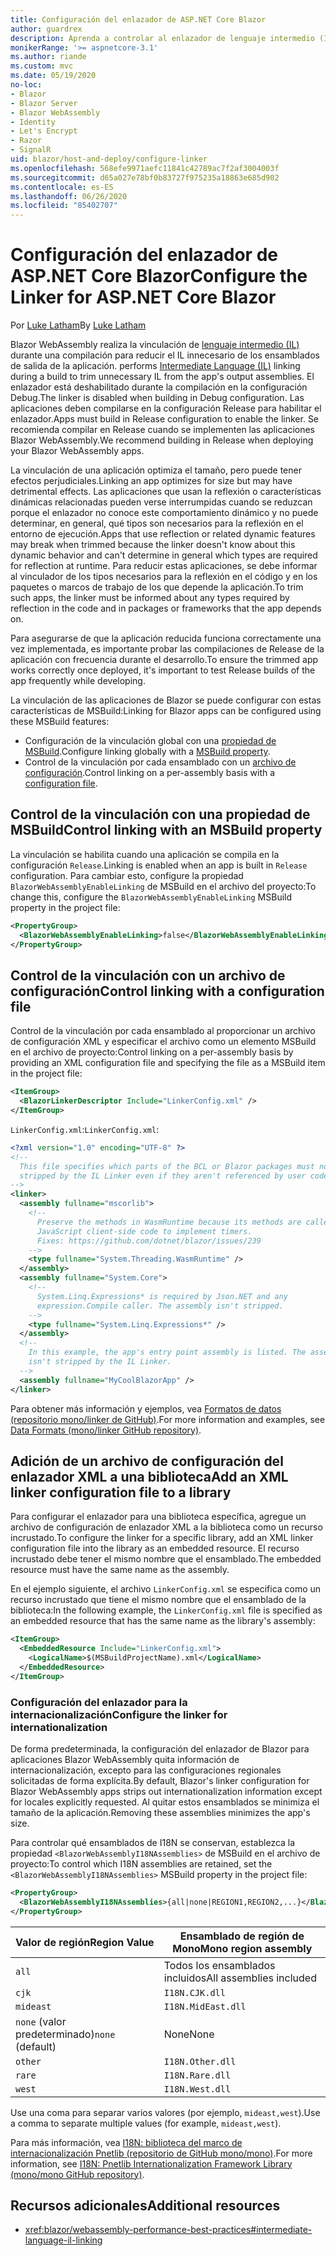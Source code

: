 ```yaml
---
title: Configuración del enlazador de ASP.NET Core Blazor
author: guardrex
description: Aprenda a controlar al enlazador de lenguaje intermedio (IL) al crear una aplicación Blazor.
monikerRange: '>= aspnetcore-3.1'
ms.author: riande
ms.custom: mvc
ms.date: 05/19/2020
no-loc:
- Blazor
- Blazor Server
- Blazor WebAssembly
- Identity
- Let's Encrypt
- Razor
- SignalR
uid: blazor/host-and-deploy/configure-linker
ms.openlocfilehash: 568efe9971aefc11841c42789ac7f2af3004003f
ms.sourcegitcommit: d65a027e78bf0b83727f975235a18863e685d902
ms.contentlocale: es-ES
ms.lasthandoff: 06/26/2020
ms.locfileid: "85402707"
---
```

# <a name="configure-the-linker-for-aspnet-core-blazor"></a><span data-ttu-id="26c4a-103">Configuración del enlazador de ASP.NET Core Blazor</span><span class="sxs-lookup"><span data-stu-id="26c4a-103">Configure the Linker for ASP.NET Core Blazor</span></span>

<span data-ttu-id="26c4a-104">Por [Luke Latham](https://github.com/guardrex)</span><span class="sxs-lookup"><span data-stu-id="26c4a-104">By [Luke Latham](https://github.com/guardrex)</span></span>

Blazor WebAssembly<span data-ttu-id="26c4a-105"> realiza la vinculación de [lenguaje intermedio (IL)](/dotnet/standard/managed-code#intermediate-language--execution) durante una compilación para reducir el IL innecesario de los ensamblados de salida de la aplicación.</span><span class="sxs-lookup"><span data-stu-id="26c4a-105"> performs [Intermediate Language (IL)](/dotnet/standard/managed-code#intermediate-language--execution) linking during a build to trim unnecessary IL from the app's output assemblies.</span></span> <span data-ttu-id="26c4a-106">El enlazador está deshabilitado durante la compilación en la configuración Debug.</span><span class="sxs-lookup"><span data-stu-id="26c4a-106">The linker is disabled when building in Debug configuration.</span></span> <span data-ttu-id="26c4a-107">Las aplicaciones deben compilarse en la configuración Release para habilitar el enlazador.</span><span class="sxs-lookup"><span data-stu-id="26c4a-107">Apps must build in Release configuration to enable the linker.</span></span> <span data-ttu-id="26c4a-108">Se recomienda compilar en Release cuando se implementen las aplicaciones Blazor WebAssembly.</span><span class="sxs-lookup"><span data-stu-id="26c4a-108">We recommend building in Release when deploying your Blazor WebAssembly apps.</span></span> 

<span data-ttu-id="26c4a-109">La vinculación de una aplicación optimiza el tamaño, pero puede tener efectos perjudiciales.</span><span class="sxs-lookup"><span data-stu-id="26c4a-109">Linking an app optimizes for size but may have detrimental effects.</span></span> <span data-ttu-id="26c4a-110">Las aplicaciones que usan la reflexión o características dinámicas relacionadas pueden verse interrumpidas cuando se reduzcan porque el enlazador no conoce este comportamiento dinámico y no puede determinar, en general, qué tipos son necesarios para la reflexión en el entorno de ejecución.</span><span class="sxs-lookup"><span data-stu-id="26c4a-110">Apps that use reflection or related dynamic features may break when trimmed because the linker doesn't know about this dynamic behavior and can't determine in general which types are required for reflection at runtime.</span></span> <span data-ttu-id="26c4a-111">Para reducir estas aplicaciones, se debe informar al vinculador de los tipos necesarios para la reflexión en el código y en los paquetes o marcos de trabajo de los que depende la aplicación.</span><span class="sxs-lookup"><span data-stu-id="26c4a-111">To trim such apps, the linker must be informed about any types required by reflection in the code and in packages or frameworks that the app depends on.</span></span> 

<span data-ttu-id="26c4a-112">Para asegurarse de que la aplicación reducida funciona correctamente una vez implementada, es importante probar las compilaciones de Release de la aplicación con frecuencia durante el desarrollo.</span><span class="sxs-lookup"><span data-stu-id="26c4a-112">To ensure the trimmed app works correctly once deployed, it's important to test Release builds of the app frequently while developing.</span></span>

<span data-ttu-id="26c4a-113">La vinculación de las aplicaciones de Blazor se puede configurar con estas características de MSBuild:</span><span class="sxs-lookup"><span data-stu-id="26c4a-113">Linking for Blazor apps can be configured using these MSBuild features:</span></span>

* <span data-ttu-id="26c4a-114">Configuración de la vinculación global con una [propiedad de MSBuild](#control-linking-with-an-msbuild-property).</span><span class="sxs-lookup"><span data-stu-id="26c4a-114">Configure linking globally with a [MSBuild property](#control-linking-with-an-msbuild-property).</span></span>
* <span data-ttu-id="26c4a-115">Control de la vinculación por cada ensamblado con un [archivo de configuración](#control-linking-with-a-configuration-file).</span><span class="sxs-lookup"><span data-stu-id="26c4a-115">Control linking on a per-assembly basis with a [configuration file](#control-linking-with-a-configuration-file).</span></span>

## <a name="control-linking-with-an-msbuild-property"></a><span data-ttu-id="26c4a-116">Control de la vinculación con una propiedad de MSBuild</span><span class="sxs-lookup"><span data-stu-id="26c4a-116">Control linking with an MSBuild property</span></span>

<span data-ttu-id="26c4a-117">La vinculación se habilita cuando una aplicación se compila en la configuración `Release`.</span><span class="sxs-lookup"><span data-stu-id="26c4a-117">Linking is enabled when an app is built in `Release` configuration.</span></span> <span data-ttu-id="26c4a-118">Para cambiar esto, configure la propiedad `BlazorWebAssemblyEnableLinking` de MSBuild en el archivo del proyecto:</span><span class="sxs-lookup"><span data-stu-id="26c4a-118">To change this, configure the `BlazorWebAssemblyEnableLinking` MSBuild property in the project file:</span></span>

```xml
<PropertyGroup>
  <BlazorWebAssemblyEnableLinking>false</BlazorWebAssemblyEnableLinking>
</PropertyGroup>
```

## <a name="control-linking-with-a-configuration-file"></a><span data-ttu-id="26c4a-119">Control de la vinculación con un archivo de configuración</span><span class="sxs-lookup"><span data-stu-id="26c4a-119">Control linking with a configuration file</span></span>

<span data-ttu-id="26c4a-120">Control de la vinculación por cada ensamblado al proporcionar un archivo de configuración XML y especificar el archivo como un elemento MSBuild en el archivo de proyecto:</span><span class="sxs-lookup"><span data-stu-id="26c4a-120">Control linking on a per-assembly basis by providing an XML configuration file and specifying the file as a MSBuild item in the project file:</span></span>

```xml
<ItemGroup>
  <BlazorLinkerDescriptor Include="LinkerConfig.xml" />
</ItemGroup>
```

<span data-ttu-id="26c4a-121">`LinkerConfig.xml`:</span><span class="sxs-lookup"><span data-stu-id="26c4a-121">`LinkerConfig.xml`:</span></span>

```xml
<?xml version="1.0" encoding="UTF-8" ?>
<!--
  This file specifies which parts of the BCL or Blazor packages must not be
  stripped by the IL Linker even if they aren't referenced by user code.
-->
<linker>
  <assembly fullname="mscorlib">
    <!--
      Preserve the methods in WasmRuntime because its methods are called by 
      JavaScript client-side code to implement timers.
      Fixes: https://github.com/dotnet/blazor/issues/239
    -->
    <type fullname="System.Threading.WasmRuntime" />
  </assembly>
  <assembly fullname="System.Core">
    <!--
      System.Linq.Expressions* is required by Json.NET and any 
      expression.Compile caller. The assembly isn't stripped.
    -->
    <type fullname="System.Linq.Expressions*" />
  </assembly>
  <!--
    In this example, the app's entry point assembly is listed. The assembly
    isn't stripped by the IL Linker.
  -->
  <assembly fullname="MyCoolBlazorApp" />
</linker>
```

<span data-ttu-id="26c4a-122">Para obtener más información y ejemplos, vea [Formatos de datos (repositorio mono/linker de GitHub)](https://github.com/mono/linker/blob/master/docs/data-formats.md).</span><span class="sxs-lookup"><span data-stu-id="26c4a-122">For more information and examples, see [Data Formats (mono/linker GitHub repository)](https://github.com/mono/linker/blob/master/docs/data-formats.md).</span></span>

## <a name="add-an-xml-linker-configuration-file-to-a-library"></a><span data-ttu-id="26c4a-123">Adición de un archivo de configuración del enlazador XML a una biblioteca</span><span class="sxs-lookup"><span data-stu-id="26c4a-123">Add an XML linker configuration file to a library</span></span>

<span data-ttu-id="26c4a-124">Para configurar el enlazador para una biblioteca específica, agregue un archivo de configuración de enlazador XML a la biblioteca como un recurso incrustado.</span><span class="sxs-lookup"><span data-stu-id="26c4a-124">To configure the linker for a specific library, add an XML linker configuration file into the library as an embedded resource.</span></span> <span data-ttu-id="26c4a-125">El recurso incrustado debe tener el mismo nombre que el ensamblado.</span><span class="sxs-lookup"><span data-stu-id="26c4a-125">The embedded resource must have the same name as the assembly.</span></span>

<span data-ttu-id="26c4a-126">En el ejemplo siguiente, el archivo `LinkerConfig.xml` se especifica como un recurso incrustado que tiene el mismo nombre que el ensamblado de la biblioteca:</span><span class="sxs-lookup"><span data-stu-id="26c4a-126">In the following example, the `LinkerConfig.xml` file is specified as an embedded resource that has the same name as the library's assembly:</span></span>

```xml
<ItemGroup>
  <EmbeddedResource Include="LinkerConfig.xml">
    <LogicalName>$(MSBuildProjectName).xml</LogicalName>
  </EmbeddedResource>
</ItemGroup>
```

### <a name="configure-the-linker-for-internationalization"></a><span data-ttu-id="26c4a-127">Configuración del enlazador para la internacionalización</span><span class="sxs-lookup"><span data-stu-id="26c4a-127">Configure the linker for internationalization</span></span>

<span data-ttu-id="26c4a-128">De forma predeterminada, la configuración del enlazador de Blazor para aplicaciones Blazor WebAssembly quita información de internacionalización, excepto para las configuraciones regionales solicitadas de forma explícita.</span><span class="sxs-lookup"><span data-stu-id="26c4a-128">By default, Blazor's linker configuration for Blazor WebAssembly apps strips out internationalization information except for locales explicitly requested.</span></span> <span data-ttu-id="26c4a-129">Al quitar estos ensamblados se minimiza el tamaño de la aplicación.</span><span class="sxs-lookup"><span data-stu-id="26c4a-129">Removing these assemblies minimizes the app's size.</span></span>

<span data-ttu-id="26c4a-130">Para controlar qué ensamblados de I18N se conservan, establezca la propiedad `<BlazorWebAssemblyI18NAssemblies>` de MSBuild en el archivo de proyecto:</span><span class="sxs-lookup"><span data-stu-id="26c4a-130">To control which I18N assemblies are retained, set the `<BlazorWebAssemblyI18NAssemblies>` MSBuild property in the project file:</span></span>

```xml
<PropertyGroup>
  <BlazorWebAssemblyI18NAssemblies>{all|none|REGION1,REGION2,...}</BlazorWebAssemblyI18NAssemblies>
</PropertyGroup>
```

| <span data-ttu-id="26c4a-131">Valor de región</span><span class="sxs-lookup"><span data-stu-id="26c4a-131">Region Value</span></span>     | <span data-ttu-id="26c4a-132">Ensamblado de región de Mono</span><span class="sxs-lookup"><span data-stu-id="26c4a-132">Mono region assembly</span></span>    |
| ---------------- | ----------------------- |
| `all`            | <span data-ttu-id="26c4a-133">Todos los ensamblados incluidos</span><span class="sxs-lookup"><span data-stu-id="26c4a-133">All assemblies included</span></span> |
| `cjk`            | `I18N.CJK.dll`          |
| `mideast`        | `I18N.MidEast.dll`      |
| <span data-ttu-id="26c4a-134">`none` (valor predeterminado)</span><span class="sxs-lookup"><span data-stu-id="26c4a-134">`none` (default)</span></span> | <span data-ttu-id="26c4a-135">None</span><span class="sxs-lookup"><span data-stu-id="26c4a-135">None</span></span>                    |
| `other`          | `I18N.Other.dll`        |
| `rare`           | `I18N.Rare.dll`         |
| `west`           | `I18N.West.dll`         |

<span data-ttu-id="26c4a-136">Use una coma para separar varios valores (por ejemplo, `mideast,west`).</span><span class="sxs-lookup"><span data-stu-id="26c4a-136">Use a comma to separate multiple values (for example, `mideast,west`).</span></span>

<span data-ttu-id="26c4a-137">Para más información, vea [I18N: biblioteca del marco de internacionalización Pnetlib (repositorio de GitHub mono/mono)](https://github.com/mono/mono/tree/master/mcs/class/I18N).</span><span class="sxs-lookup"><span data-stu-id="26c4a-137">For more information, see [I18N: Pnetlib Internationalization Framework Library (mono/mono GitHub repository)](https://github.com/mono/mono/tree/master/mcs/class/I18N).</span></span>

## <a name="additional-resources"></a><span data-ttu-id="26c4a-138">Recursos adicionales</span><span class="sxs-lookup"><span data-stu-id="26c4a-138">Additional resources</span></span>

* <xref:blazor/webassembly-performance-best-practices#intermediate-language-il-linking>
